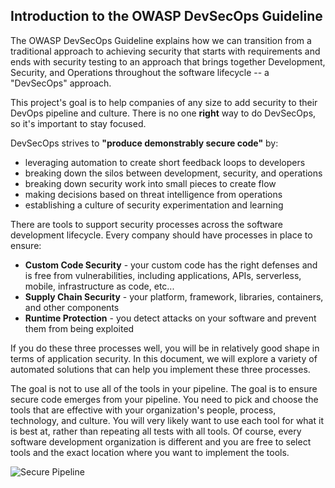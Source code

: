 ## Introduction to the OWASP DevSecOps Guideline  
The OWASP DevSecOps Guideline explains how we can transition from a traditional approach to achieving security that starts with requirements and ends with security testing to an approach that brings together Development, Security, and Operations throughout the software lifecycle -- a "DevSecOps" approach.

This project's goal is to help companies of any size to add security to their DevOps pipeline and culture. There is no one **right** way to do DevSecOps, so it's important to stay focused.  

DevSecOps strives to **"produce demonstrably secure code"** by:
* leveraging automation to create short feedback loops to developers
* breaking down the silos between development, security, and operations
* breaking down security work into small pieces to create flow
* making decisions based on threat intelligence from operations
* establishing a culture of security experimentation and learning

There are tools to support security processes across the software development lifecycle. Every company should have processes in place to ensure:
* **Custom Code Security** - your custom code has the right defenses and is free from vulnerabilities, including applications, APIs, serverless, mobile, infrastructure as code, etc...
* **Supply Chain Security** - your platform, framework, libraries, containers, and other components 
* **Runtime Protection** - you detect attacks on your software and prevent them from being exploited 

If you do these three processes well, you will be in relatively good shape in terms of application security. In this document, we will explore a variety of automated solutions that can help you implement these three processes.

The goal is not to use all of the tools in your pipeline.  The goal is to ensure secure code emerges from your pipeline. You need to pick and choose the tools that are effective with your organization's people, process, technology, and culture. You will very likely want to use each tool for what it is best at, rather than repeating all tests with all tools.  Of course, every software development organization is different and you are free to select tools and the exact location where you want to implement the tools. 

![Secure Pipeline](/documents/assets/images/Pipeline-view.png)